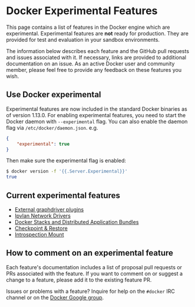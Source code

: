 # Docker Experimental Features

This page contains a list of features in the Docker engine which are
experimental. Experimental features are **not** ready for production. They are
provided for test and evaluation in your sandbox environments.

The information below describes each feature and the GitHub pull requests and
issues associated with it. If necessary, links are provided to additional
documentation on an issue.  As an active Docker user and community member,
please feel free to provide any feedback on these features you wish.

## Use Docker experimental

Experimental features are now included in the standard Docker binaries as of
version 1.13.0.
For enabling experimental features, you need to start the Docker daemon with
`--experimental` flag.
You can also enable the daemon flag via `/etc/docker/daemon.json`. e.g.

```json
{
    "experimental": true
}
```

Then make sure the experimental flag is enabled:

```bash
$ docker version -f '{{.Server.Experimental}}'
true
```

## Current experimental features

 * [External graphdriver plugins](../docs/extend/plugins_graphdriver.md)
 * [Ipvlan Network Drivers](vlan-networks.md)
 * [Docker Stacks and Distributed Application Bundles](docker-stacks-and-bundles.md)
 * [Checkpoint & Restore](checkpoint-restore.md)
 * [Introspection Mount](introspection.md)

## How to comment on an experimental feature

Each feature's documentation includes a list of proposal pull requests or PRs associated with the feature. If you want to comment on or suggest a change to a feature, please add it to the existing feature PR.

Issues or problems with a feature? Inquire for help on the `#docker` IRC channel or on the [Docker Google group](https://groups.google.com/forum/#!forum/docker-user).
